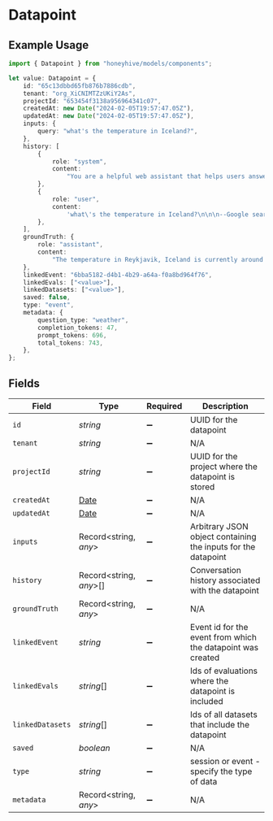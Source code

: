 # Datapoint

## Example Usage

```typescript
import { Datapoint } from "honeyhive/models/components";

let value: Datapoint = {
    id: "65c13dbbd65fb876b7886cdb",
    tenant: "org_XiCNIMTZzUKiY2As",
    projectId: "653454f3138a956964341c07",
    createdAt: new Date("2024-02-05T19:57:47.05Z"),
    updatedAt: new Date("2024-02-05T19:57:47.05Z"),
    inputs: {
        query: "what's the temperature in Iceland?",
    },
    history: [
        {
            role: "system",
            content:
                "You are a helpful web assistant that helps users answer questions about the world based on the information provided to you by Google's search API. Answer the questions as truthfully as you can. In case you are unsure about the correct answer, please respond with \"I apologize but I'm not sure.\"",
        },
        {
            role: "user",
            content:
                'what\'s the temperature in Iceland?\n\n\n--Google search API results below:---\n\n"snippet":"2 Week Extended Forecast in Reykjavik, Iceland ; Feb 4, 29 / 20 °F · Snow showers early. Broken clouds. ; Feb 5, 27 / 16 °F · Light snow. Decreasing cloudiness.","snippet_highlighted_words":["Feb 4, 29 / 20 °F"]',
        },
    ],
    groundTruth: {
        role: "assistant",
        content:
            "The temperature in Reykjavik, Iceland is currently around 5F or -15C. Please note that weather conditions can change rapidly, so it's best to check a reliable source for the most up-to-date information.",
    },
    linkedEvent: "6bba5182-d4b1-4b29-a64a-f0a8bd964f76",
    linkedEvals: ["<value>"],
    linkedDatasets: ["<value>"],
    saved: false,
    type: "event",
    metadata: {
        question_type: "weather",
        completion_tokens: 47,
        prompt_tokens: 696,
        total_tokens: 743,
    },
};
```

## Fields

| Field                                                                                         | Type                                                                                          | Required                                                                                      | Description                                                                                   |
| --------------------------------------------------------------------------------------------- | --------------------------------------------------------------------------------------------- | --------------------------------------------------------------------------------------------- | --------------------------------------------------------------------------------------------- |
| `id`                                                                                          | *string*                                                                                      | :heavy_minus_sign:                                                                            | UUID for the datapoint                                                                        |
| `tenant`                                                                                      | *string*                                                                                      | :heavy_minus_sign:                                                                            | N/A                                                                                           |
| `projectId`                                                                                   | *string*                                                                                      | :heavy_minus_sign:                                                                            | UUID for the project where the datapoint is stored                                            |
| `createdAt`                                                                                   | [Date](https://developer.mozilla.org/en-US/docs/Web/JavaScript/Reference/Global_Objects/Date) | :heavy_minus_sign:                                                                            | N/A                                                                                           |
| `updatedAt`                                                                                   | [Date](https://developer.mozilla.org/en-US/docs/Web/JavaScript/Reference/Global_Objects/Date) | :heavy_minus_sign:                                                                            | N/A                                                                                           |
| `inputs`                                                                                      | Record<string, *any*>                                                                         | :heavy_minus_sign:                                                                            | Arbitrary JSON object containing the inputs for the datapoint                                 |
| `history`                                                                                     | Record<string, *any*>[]                                                                       | :heavy_minus_sign:                                                                            | Conversation history associated with the datapoint                                            |
| `groundTruth`                                                                                 | Record<string, *any*>                                                                         | :heavy_minus_sign:                                                                            | N/A                                                                                           |
| `linkedEvent`                                                                                 | *string*                                                                                      | :heavy_minus_sign:                                                                            | Event id for the event from which the datapoint was created                                   |
| `linkedEvals`                                                                                 | *string*[]                                                                                    | :heavy_minus_sign:                                                                            | Ids of evaluations where the datapoint is included                                            |
| `linkedDatasets`                                                                              | *string*[]                                                                                    | :heavy_minus_sign:                                                                            | Ids of all datasets that include the datapoint                                                |
| `saved`                                                                                       | *boolean*                                                                                     | :heavy_minus_sign:                                                                            | N/A                                                                                           |
| `type`                                                                                        | *string*                                                                                      | :heavy_minus_sign:                                                                            | session or event - specify the type of data                                                   |
| `metadata`                                                                                    | Record<string, *any*>                                                                         | :heavy_minus_sign:                                                                            | N/A                                                                                           |